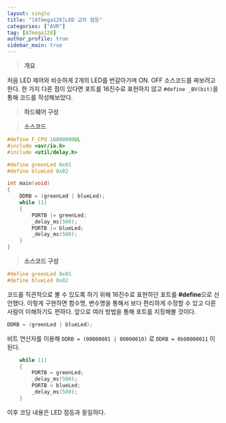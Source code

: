 ```yaml
---
layout: single
title: "[ATmega128]LED 교차 점등"
categories: ["AVR"]
tag: [ATmega128]
author_profile: true
sidebar_main: true
---
```


> **개요**

처음 LED 제어와 비슷하게 2개의 LED를 번갈아가며 ON. OFF 소스코드를 짜보려고 한다. 한 가지 다른 점이 있다면 포트를 16진수로 표현하지 않고 ```#define _BV(bit)```을 통해 코드를 작성해보았다.  

> **하드웨어 구성**



> **소스코드**

```cpp
#define F_CPU 16000000UL
#include <avr/io.h>
#include <util/delay.h>

#define greenLed 0x01
#define blueLed	0x02

int main(void)
{
	DDRB = (greenLed | blueLed);
	while (1)
	{
		PORTB |= greenLed;
		_delay_ms(500);
		PORTB |= blueLed;
		_delay_ms(500);
	}
}
```

> **소스코드 구성**

```cpp
#define greenLed 0x01
#define blueLed	0x02
```
코드를 직관적으로 볼 수 있도록 하기 위해 16진수로 표현하던 포트를 **#define**으로 선언했다. 이렇게 구현하면 함수명, 변수명을 통해서 보다 편리하게 수정할 수 있고 다른 사람이 이해하기도 편하다. 앞으로 여러 방법을 통해 포트를 지정해볼 것이다.

```cpp 
DDRB = (greenLed | blueLed); 
```
비트 연산자를 이용해  ```DDRB = (00000001 | 00000010)```   로 ```DDRB = 0b00000011``` 이 된다.

```cpp
	while (1)
	{
		PORTB = greenLed;
		_delay_ms(500);
		PORTB = blueLed;
		_delay_ms(500);
	}
```
이후  코딩 내용은 LED 점등과 동일하다.
